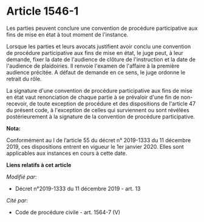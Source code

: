 # Article 1546-1

Les parties peuvent conclure une convention de procédure participative aux fins de mise en état à tout moment de l'instance.

Lorsque les parties et leurs avocats justifient avoir conclu une convention de procédure participative aux fins de mise en
état, le juge peut, à leur demande, fixer la date de l'audience de clôture de l'instruction et la date de l'audience de
plaidoiries. Il renvoie l'examen de l'affaire à la première audience précitée. A défaut de demande en ce sens, le juge
ordonne le retrait du rôle.

La signature d'une convention de procédure participative aux fins de mise en état vaut renonciation de chaque partie à se
prévaloir d'une fin de non-recevoir, de toute exception de procédure et des dispositions de l'article 47 du présent code, à
l'exception de celles qui surviennent ou sont révélées postérieurement à la signature de la convention de procédure
participative.

**Nota:**

Conformément au I de l’article 55 du décret n° 2019-1333 du 11 décembre 2019, ces dispositions entrent en vigueur le 1er
janvier 2020. Elles sont applicables aux instances en cours à cette date.

**Liens relatifs à cet article**

_Modifié par_:

  - Décret n°2019-1333 du 11 décembre 2019 - art. 13

_Cité par_:

  - Code de procédure civile - art. 1564-7 (V)
